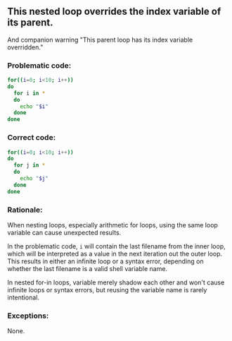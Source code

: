 ## This nested loop overrides the index variable of its parent.

And companion warning "This parent loop has its index variable overridden."

### Problematic code:

```sh
for((i=0; i<10; i++))
do
  for i in *
  do
    echo "$i"
  done
done
```

### Correct code:

```sh
for((i=0; i<10; i++))
do
  for j in *
  do
    echo "$j"
  done
done
```

### Rationale:

When nesting loops, especially arithmetic for loops, using the same loop variable can cause unexpected results.

In the problematic code, `i` will contain the last filename from the inner loop, which will be interpreted as a value in the next iteration out the outer loop. This results in either an infinite loop or a syntax error, depending on whether the last filename is a valid shell variable name.

In nested for-in loops, variable merely shadow each other and won't cause infinite loops or syntax errors, but reusing the variable name is rarely intentional.

### Exceptions:

None.
